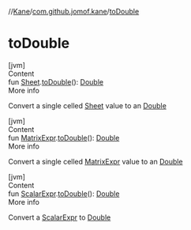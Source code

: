 //[Kane](../index.md)/[com.github.jomof.kane](index.md)/[toDouble](to-double.md)



# toDouble  
[jvm]  
Content  
fun [Sheet](../com.github.jomof.kane.impl.sheet/-sheet/index.md).[toDouble](to-double.md)(): [Double](https://kotlinlang.org/api/latest/jvm/stdlib/kotlin/-double/index.html)  
More info  


Convert a single celled [Sheet](../com.github.jomof.kane.impl.sheet/-sheet/index.md) value to an [Double](https://kotlinlang.org/api/latest/jvm/stdlib/kotlin/-double/index.html)

  


[jvm]  
Content  
fun [MatrixExpr](-matrix-expr/index.md).[toDouble](to-double.md)(): [Double](https://kotlinlang.org/api/latest/jvm/stdlib/kotlin/-double/index.html)  
More info  


Convert a single celled [MatrixExpr](-matrix-expr/index.md) value to an [Double](https://kotlinlang.org/api/latest/jvm/stdlib/kotlin/-double/index.html)

  


[jvm]  
Content  
fun [ScalarExpr](-scalar-expr/index.md).[toDouble](to-double.md)(): [Double](https://kotlinlang.org/api/latest/jvm/stdlib/kotlin/-double/index.html)  
More info  


Convert a [ScalarExpr](-scalar-expr/index.md) to [Double](https://kotlinlang.org/api/latest/jvm/stdlib/kotlin/-double/index.html)

  



